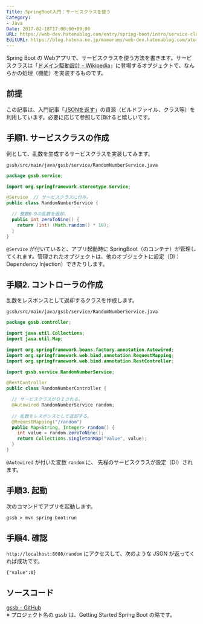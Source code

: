 ```yaml
---
Title: SpringBoot入門：サービスクラスを使う
Category:
- Java
Date: 2017-02-18T17:00:00+09:00
URL: https://web-dev.hatenablog.com/entry/spring-boot/intro/service-class
EditURL: https://blog.hatena.ne.jp/mamorums/web-dev.hatenablog.com/atom/entry/10328749687179105969
---
```


Spring Boot の Webアプリで、サービスクラスを使う方法を書きます。サービスクラスは「[ドメイン駆動設計 - Wikipedia](https://ja.wikipedia.org/wiki/%E3%83%89%E3%83%A1%E3%82%A4%E3%83%B3%E9%A7%86%E5%8B%95%E8%A8%AD%E8%A8%88)」に登場するオブジェクトで、なんらかの処理（機能）を実装するものです。


## 前提
この記事は、入門記事「[JSONを返す](/entry/spring-boot/intro/response-json)」の資源（ビルドファイル、クラス等）を利用しています。必要に応じて参照して頂けると嬉しいです。


## 手順1. サービスクラスの作成
例として、乱数を生成するサービスクラスを実装してみます。

`gssb/src/main/java/gssb/service/RandomNumberService.java`

```java
package gssb.service;

import org.springframework.stereotype.Service;

@Service  // サービスクラスに付与。
public class RandomNumberService {

  // 整数0-9の乱数を返却。
  public int zeroToNine() {
    return (int) (Math.random() * 10);
  }
}
```

`@Service` が付いていると、アプリ起動時に SpringBoot（のコンテナ）が管理してくれます。管理されたオブジェクトは、他のオブジェクトに設定（DI：Dependency Injection）できたりします。


## 手順2. コントローラの作成
乱数をレスポンスとして返却するクラスを作成します。

`gssb/src/main/java/gssb/service/RandomNumberService.java`

```java
package gssb.controller;

import java.util.Collections;
import java.util.Map;

import org.springframework.beans.factory.annotation.Autowired;
import org.springframework.web.bind.annotation.RequestMapping;
import org.springframework.web.bind.annotation.RestController;

import gssb.service.RandomNumberService;

@RestController
public class RandomNumberController {

  // サービスクラスがＤＩされる。
  @Autowired RandomNumberService random;
  
  // 乱数をレスポンスとして返却する。
  @RequestMapping("/random")
  public Map<String, Integer> random() {
    int value = random.zeroToNine();
    return Collections.singletonMap("value", value);
  }
}
```

`@Autowired` が付いた変数 `random` に、 先程のサービスクラスが設定（DI）されます。


## 手順3. 起動
次のコマンドでアプリを起動します。

```txt
gssb > mvn spring-boot:run
```


## 手順4. 確認
`http://localhost:8080/random` にアクセスして、次のような JSON が返ってくれば成功です。

```
{"value":0}
```


## ソースコード
[gssb - GitHub](https://github.com/mamorum/blog/tree/master/code/gssb)  
※ プロジェクト名の gssb は、Getting Started Spring Boot の略です。
